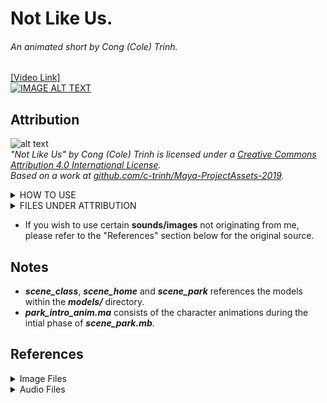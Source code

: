 # Not Like Us.
###### An animated short by Cong (Cole) Trinh.
[[Video Link]](https://youtu.be/uUWdeZWEOic)<br />
[![IMAGE ALT TEXT](https://i.ytimg.com/vi/uUWdeZWEOic/hqdefault.jpg?sqp=-oaymwEZCNACELwBSFXyq4qpAwsIARUAAIhCGAFwAQ==&rs=AOn4CLAyQQcNTeptermlEvjyp9C98pDRug)](https://youtu.be/uUWdeZWEOic "Not Like Us. (Animated-Short)")
## Attribution
![alt text](https://licensebuttons.net/l/by/4.0/88x31.png "Attribution 4.0")<br>
_"Not Like Us" by Cong (Cole) Trinh is licensed under a
[Creative Commons Attribution 4.0 International License](http://creativecommons.org/licenses/by/4.0/ "CC License 4.0"). <br>
Based on a work at [github.com/c-trinh/Maya-ProjectAssets-2019](https://github.com/c-trinh/maya_rndr-2019)._
<details><summary>HOW TO USE</summary>

- Feel free to use my models and study over my work.<br>
_However_, I ask that you credit the 3D models (as well as other obvious assets) which originated from me.
  - Include the file name, followed by my name/studio (Cole Trinh / GOMiCHO Studios respectively)<br>
or you may link to this repo.
- __Format Examples__:
  - _"bench.mb" model by Cole Trinh_
  - _"bench.mb" model from https://github.com/c-trinh/Maya-ProjectAssets-2019
- While I am offering my assets for public use, **DO NOT** plagiarize my work and pass it off as your own. I am offering this repo as reference for aspiring animators and enthusiasts within the animation community.

</details>

<details><summary>FILES UNDER ATTRIBUTION</summary>

<details><summary>Models (Props)</summary>

- park_intro_anim.ma
- scene_class.mb
- scene_home.mb
- scene_park.mb
- ashtray.mb
- bench.mb
- bottle.mb
- chair.mb
- cig.mb
- couch.mb
- desk.mb
- drink.mb
- fence.ma
- flower.mb
- heart.mb
- heart_broken.mb
- lamp.mb
- table.mb
- tree.mb
- tv.mb
- vase.mb
</details>
  
<details><summary>Models (Characters / Riggings)</summary>

- white_1_child.mb
- white_2_teen.mb
- white_3_adult.mb
- black.mb
- red.mb
- grey.mb
- father.mb
- mother.mb

</details>

<details><summary>Images</summary>

- red_face.png
- red_face_plain.png
- red_face_sad.png
- family_portrait.png
</details>
</details>

- If you wish to use certain **sounds/images** not originating from me, please refer to the "References" section below for the original source.

## Notes
- _**scene_class**_, _**scene_home**_ and _**scene_park**_ references the models within the _**models/**_ directory.
- _**park_intro_anim.ma**_ consists of the character animations during the intial phase of _**scene_park.mb**_.

## References

<details><summary>Image Files</summary>
  
- __FILE__: cookie_texture.jpg
  - __Credit__:	"Cookie Texture" by designercrow of DeviantArt.com
  - __Source__: https://www.deviantart.com/designercow/art/Free-Cookie-Texture-301630444

- __FILE__:	door_1.PNG
  - __Credit__:	"Door Texture" by TIM-DM of DeviantArt.com
  - __Source__:	https://www.deviantart.com/tim-dm/art/Door-Texture-3-593831523
</details>

  
<details><summary>Audio Files</summary>
  
- __FILE__:	bg_noon.WAV
  - __Credit__:	[BY] "saturday sitting in the park.wav" by Kyster of Freesound.org
  - __Source__: https://freesound.org/people/Kyster/sounds/82068/

- __FILE__:	grass_walk_1.WAV
  - __Credit__:	"Walking in Long Grass.wav" by Leafs67 of Freesound.org
  - __Source__: [BY] https://freesound.org/people/Leafs67/sounds/155589/

- __FILE__:	bg_night_1.WAV
  - __Credit__:	[BY] Ambience, Night Wildlife, A.wav" by InspectorJ (www.jshaw.co.uk) of Freesound.org
  - __Source__: https://freesound.org/people/InspectorJ/sounds/352514/

- __FILE__:	children.WAV
  - __Credit__:	[BY] "Ambience, Children Playing, Distant, A.wav" by InspectorJ (www.jshaw.co.uk) of Freesound.org
  - __Source__:	https://freesound.org/people/InspectorJ/sounds/398160/

- __FILE__:	light_buzz.WAV
  - __Credit__:	[BY] "Buzzing, Electric Lamp, A.wav" by InspectorJ (www.jshaw.co.uk) of Freesound.org
  - __Source__:	https://freesound.org/people/InspectorJ/sounds/415873/

- __FILE__:	glass_break_1
  - __Credit__:	[BY] "Glass Smash 13" by MysteryPancake of Freesound.org
  - __Source__:	https://freesound.org/people/MysteryPancake/sounds/434444/

- __FILE__:	glass_break_2
  - __Credit__:	[BY] "Glass Smash, Bottle, B.wav" by InspectorJ (www.jshaw.co.uk) of Freesound.org
  - __Source__:	https://freesound.org/people/InspectorJ/sounds/344267/

- __FILE__:	game_music.WAV
  - __Credit__:	[BY] "8bit Music for Game" by annoyedCactus of Freesound.org
  - __Source__:	https://freesound.org/people/annoyedCactus/sounds/455017/

- __FILE__:	game_mashing.WAV
  - __Credit__:	[BY] "Game Controller Mashing.wav" by SmartWentCody of Freesound.org
  - __Source__:	https://freesound.org/people/SmartWentCody/sounds/179018/

- __FILE__:	ball_impact_2.WAV
  - __Credit__:	[BY] "DM_Snare_TAMA_Steel6.wav" by robbiesurp of Freesound.org
  - __Source__:	https://freesound.org/people/robbiesurp/sounds/3146/

- __FILE__:	ball_impact_3.WAV
  - __Credit__:	[BY] "thump treble.wav" by TicTacShutUp of Freesound.org
  - __Source__:	https://freesound.org/people/TicTacShutUp/sounds/419/

- __FILE__:	tension.WAV
  - __Credit__:	[BY] "Ringing in the Ears" by hykenfreak of Freesound.org
  - __Source__:	https://freesound.org/people/hykenfreak/sounds/218050/

- __FILE__:	hiphop_1.WAV
  - __Credit__:	[BY] "STORY 1.wav" by rekks888 of Freesound.org
  - __Source__:	https://freesound.org/people/rekks888/sounds/342616/

- __FILE__:	tv_fight_effects_1.WAV
  - __Credit__:	[BY] "Piercing impact / Stabbing" by Breviceps of Freesound.org
  - __Source__:	https://freesound.org/people/Breviceps/sounds/464839/

- __FILE__:	tv_fight_voices_1.WAV
  - __Credit__:	[BY] "VINTAGE BRITISH FIGHT SCENE.wav" by vedas of Freesound.org
  - __Source__:	https://freesound.org/people/vedas/sounds/208043/

- __FILE__:	ambiance_1.WAV
  - __Credit__:	[BY] "The Office" by Iwan Gabovitch under CC-BY 3.0 License
  - __Source__:	https://freesound.org/people/qubodup/sounds/211945/

- __FILE__:	bench_creak.WAV
  - __Credit__:	[BY] "chair squeek.wav" by offthesky of Freesound.org
  - __Source__:	https://freesound.org/people/offthesky/sounds/35801/

- __FILE__:	wrinkle.WAV
  - __Credit__:	[BY] "sw_paper_crumple_1.aiff" by jppi_Stu of Freesound.org
  - __Source__:	https://freesound.org/people/offthesky/sounds/35801/

- __FILE__:	bg_day.WAV
  - __Credit__:	[C0]"just birds.wav" by LittleBroJay of Freesound.org
  - __Source__: https://freesound.org/people/Littlebrojay/sounds/195437/

- __FILE__:	grass_walk_2.WAV
  - __Credit__:	"Talll Grass Hits 2.wav" by worthahep88 of Freesound.org
  - __Source__: [C0] https://freesound.org/people/worthahep88/sounds/319215/

- __FILE__:	bg_night_2.WAV
  - __Credit__:	[C0] "Cricket sound" by Bolkmar of FreeSound.org
  - __Source__: https://freesound.org/people/bolkmar/sounds/401952/

- __FILE__:	class_kids.WAV
  - __Credit__:	[C0] "Kids in classroom" by laserlife of Freesound.org
  - __Source__:	https://freesound.org/people/laserlife/sounds/361400/

- __FILE__:	table_slide.WAV
  - __Credit__:	[C0] "Sliding Table.wav" by Neotone of Freesound.org
  - __Source__:	https://freesound.org/people/RutgerMuller/sounds/51165/

- __FILE__:	dew_drop.WAV
  - __Credit__:	[C0] "Drip1.wav" by RutgerMuller of Freesound.org
  - __Source__:	https://freesound.org/people/Neotone/sounds/75343/

- __FILE__:	tv_audio.ogg
  - __Credit__:	[C0] "TV Audio 1.ogg" by Mrputtybean of Freesound.org
  - __Source__:	https://freesound.org/people/Mrputtybean/sounds/338807/

- __FILE__:	scraping_1-4
  - __Credit__:	"Fork scraping metal" by humanoide9000 of Freesound.org
  - __Source__:	[C0] https://freesound.org/people/humanoide9000/sounds/328527/

- __FILE__:	ball_impact_1.WAV
  - __Credit__:	[C0] "traditional stamp.wav" by I.fekry of Freesound.org
  - __Source__:	https://freesound.org/people/I.fekry/sounds/470710/

- __FILE__:	drink_sip.WAV
  - __Credit__:	[C0] "Slurpping_Straw.wav" by kmyers1316 of Freesound.org
  - __Source__:	https://freesound.org/people/kmyers1316/sounds/344593/

- __FILE__:	slap_1.WAV
  - __Credit__:	[C0] "Slurpping_Straw.wav" by kmyers1316 of Freesound.org
  - __Source__:	https://freesound.org/people/kmyers1316/sounds/344593/

- __FILE__:	stretch_1.WAV
  - __Credit__:	[C0] "Ripping Apart Carcass.wav" by ProductionNow of Freesound.org
  - __Source__:	https://freesound.org/people/ProductionNow/sounds/234236/

- __FILE__:	glitch_1.WAV
  - __Credit__:	[C0] "glitch sound 1" by dotY21 of Freesound.org
  - __Source__:	https://freesound.org/people/dotY21/sounds/277053/

- __FILE__:	class_2.WAV
  - __Credit__:	[C0] "students talking" by claudiooliveira2 of Freesound.org
  - __Source__:	https://freesound.org/people/claudiooliveira2/sounds/155599/
</details>
